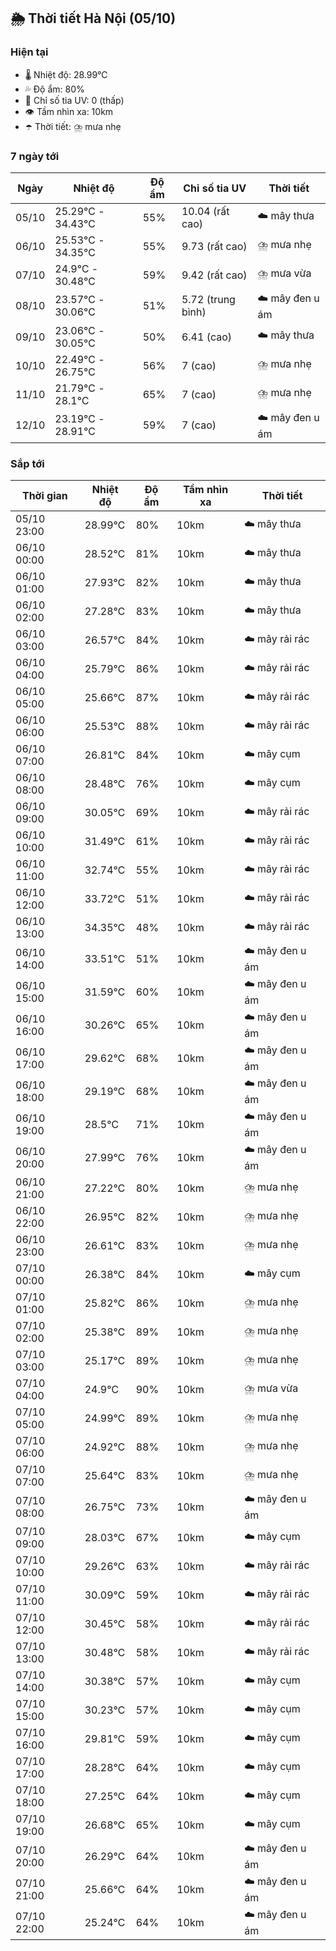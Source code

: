 ## 🌦️ Thời tiết Hà Nội (05/10)

### Hiện tại

- 🌡️ Nhiệt độ: 28.99℃
- 💦 Độ ẩm: 80%
- 🌟 Chỉ số tia UV: 0 (thấp)
- 👁️ Tầm nhìn xa: 10km
- ☂️ Thời tiết: ⛈️ mưa nhẹ

### 7 ngày tới

| Ngày | Nhiệt độ | Độ ẩm | Chỉ số tia UV | Thời tiết |
| --- | --- | --- | --- | --- |
| 05/10 | 25.29℃ - 34.43℃ | 55% | 10.04 (rất cao) | ☁️ mây thưa |
| 06/10 | 25.53℃ - 34.35℃ | 55% | 9.73 (rất cao) | ⛈️ mưa nhẹ |
| 07/10 | 24.9℃ - 30.48℃ | 59% | 9.42 (rất cao) | ⛈️ mưa vừa |
| 08/10 | 23.57℃ - 30.06℃ | 51% | 5.72 (trung bình) | ☁️ mây đen u ám |
| 09/10 | 23.06℃ - 30.05℃ | 50% | 6.41 (cao) | ☁️ mây thưa |
| 10/10 | 22.49℃ - 26.75℃ | 56% | 7 (cao) | ⛈️ mưa nhẹ |
| 11/10 | 21.79℃ - 28.1℃ | 65% | 7 (cao) | ⛈️ mưa nhẹ |
| 12/10 | 23.19℃ - 28.91℃ | 59% | 7 (cao) | ☁️ mây đen u ám |

### Sắp tới

| Thời gian | Nhiệt độ | Độ ẩm | Tầm nhìn xa | Thời tiết |
| --- | --- | --- | --- | --- |
| 05/10 23:00 | 28.99℃ | 80% | 10km | ☁️ mây thưa |
| 06/10 00:00 | 28.52℃ | 81% | 10km | ☁️ mây thưa |
| 06/10 01:00 | 27.93℃ | 82% | 10km | ☁️ mây thưa |
| 06/10 02:00 | 27.28℃ | 83% | 10km | ☁️ mây thưa |
| 06/10 03:00 | 26.57℃ | 84% | 10km | ☁️ mây rải rác |
| 06/10 04:00 | 25.79℃ | 86% | 10km | ☁️ mây rải rác |
| 06/10 05:00 | 25.66℃ | 87% | 10km | ☁️ mây rải rác |
| 06/10 06:00 | 25.53℃ | 88% | 10km | ☁️ mây rải rác |
| 06/10 07:00 | 26.81℃ | 84% | 10km | ☁️ mây cụm |
| 06/10 08:00 | 28.48℃ | 76% | 10km | ☁️ mây cụm |
| 06/10 09:00 | 30.05℃ | 69% | 10km | ☁️ mây rải rác |
| 06/10 10:00 | 31.49℃ | 61% | 10km | ☁️ mây rải rác |
| 06/10 11:00 | 32.74℃ | 55% | 10km | ☁️ mây rải rác |
| 06/10 12:00 | 33.72℃ | 51% | 10km | ☁️ mây rải rác |
| 06/10 13:00 | 34.35℃ | 48% | 10km | ☁️ mây rải rác |
| 06/10 14:00 | 33.51℃ | 51% | 10km | ☁️ mây đen u ám |
| 06/10 15:00 | 31.59℃ | 60% | 10km | ☁️ mây đen u ám |
| 06/10 16:00 | 30.26℃ | 65% | 10km | ☁️ mây đen u ám |
| 06/10 17:00 | 29.62℃ | 68% | 10km | ☁️ mây đen u ám |
| 06/10 18:00 | 29.19℃ | 68% | 10km | ☁️ mây đen u ám |
| 06/10 19:00 | 28.5℃ | 71% | 10km | ☁️ mây đen u ám |
| 06/10 20:00 | 27.99℃ | 76% | 10km | ☁️ mây đen u ám |
| 06/10 21:00 | 27.22℃ | 80% | 10km | ⛈️ mưa nhẹ |
| 06/10 22:00 | 26.95℃ | 82% | 10km | ⛈️ mưa nhẹ |
| 06/10 23:00 | 26.61℃ | 83% | 10km | ⛈️ mưa nhẹ |
| 07/10 00:00 | 26.38℃ | 84% | 10km | ☁️ mây cụm |
| 07/10 01:00 | 25.82℃ | 86% | 10km | ⛈️ mưa nhẹ |
| 07/10 02:00 | 25.38℃ | 89% | 10km | ⛈️ mưa nhẹ |
| 07/10 03:00 | 25.17℃ | 89% | 10km | ⛈️ mưa nhẹ |
| 07/10 04:00 | 24.9℃ | 90% | 10km | ⛈️ mưa vừa |
| 07/10 05:00 | 24.99℃ | 89% | 10km | ⛈️ mưa nhẹ |
| 07/10 06:00 | 24.92℃ | 88% | 10km | ⛈️ mưa nhẹ |
| 07/10 07:00 | 25.64℃ | 83% | 10km | ⛈️ mưa nhẹ |
| 07/10 08:00 | 26.75℃ | 73% | 10km | ☁️ mây đen u ám |
| 07/10 09:00 | 28.03℃ | 67% | 10km | ☁️ mây cụm |
| 07/10 10:00 | 29.26℃ | 63% | 10km | ☁️ mây rải rác |
| 07/10 11:00 | 30.09℃ | 59% | 10km | ☁️ mây rải rác |
| 07/10 12:00 | 30.45℃ | 58% | 10km | ☁️ mây rải rác |
| 07/10 13:00 | 30.48℃ | 58% | 10km | ☁️ mây rải rác |
| 07/10 14:00 | 30.38℃ | 57% | 10km | ☁️ mây cụm |
| 07/10 15:00 | 30.23℃ | 57% | 10km | ☁️ mây cụm |
| 07/10 16:00 | 29.81℃ | 59% | 10km | ☁️ mây cụm |
| 07/10 17:00 | 28.28℃ | 64% | 10km | ☁️ mây cụm |
| 07/10 18:00 | 27.25℃ | 64% | 10km | ☁️ mây cụm |
| 07/10 19:00 | 26.68℃ | 65% | 10km | ☁️ mây cụm |
| 07/10 20:00 | 26.29℃ | 64% | 10km | ☁️ mây đen u ám |
| 07/10 21:00 | 25.66℃ | 64% | 10km | ☁️ mây đen u ám |
| 07/10 22:00 | 25.24℃ | 64% | 10km | ☁️ mây đen u ám |
